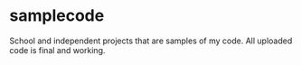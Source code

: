 # samplecode
School and independent projects that are samples of my code. All uploaded code is final and working.
